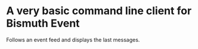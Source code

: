 # A very basic command line client for Bismuth Event

Follows an event feed and displays the last messages.